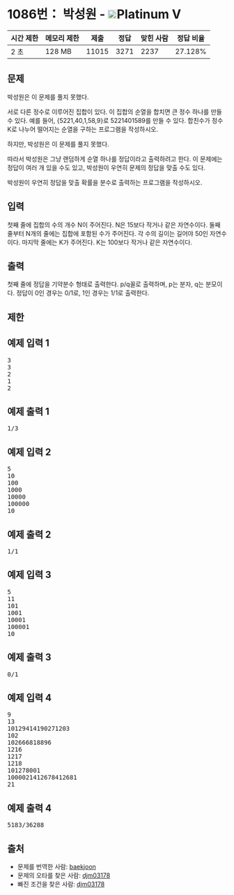 # 1086번： 박성원 - <img src="https://static.solved.ac/tier_small/16.svg" style="height:20px" />Platinum V

| 시간 제한 | 메모리 제한 | 제출 | 정답 | 맞힌 사람 | 정답 비율 |
| --- | --- | --- | --- | --- | --- |
| 2 초 | 128 MB | 11015 | 3271 | 2237 | 27.128% |

## 문제

박성원은 이 문제를 풀지 못했다.

서로 다른 정수로 이루어진 집합이 있다. 이 집합의 순열을 합치면 큰 정수 하나를 만들 수 있다. 예를 들어, {5221,40,1,58,9}로 5221401589를 만들 수 있다. 합친수가 정수 K로 나누어 떨어지는 순열을 구하는 프로그램을 작성하시오.

하지만, 박성원은 이 문제를 풀지 못했다.

따라서 박성원은 그냥 랜덤하게 순열 하나를 정답이라고 출력하려고 한다. 이 문제에는 정답이 여러 개 있을 수도 있고, 박성원이 우연히 문제의 정답을 맞출 수도 있다.

박성원이 우연히 정답을 맞출 확률을 분수로 출력하는 프로그램을 작성하시오.

## 입력

첫째 줄에 집합의 수의 개수 N이 주어진다. N은 15보다 작거나 같은 자연수이다. 둘째 줄부터 N개의 줄에는 집합에 포함된 수가 주어진다. 각 수의 길이는 길어야 50인 자연수이다. 마지막 줄에는 K가 주어진다. K는 100보다 작거나 같은 자연수이다.

## 출력

첫째 줄에 정답을 기약분수 형태로 출력한다. p/q꼴로 출력하며, p는 분자, q는 분모이다. 정답이 0인 경우는 0/1로, 1인 경우는 1/1로 출력한다.

## 제한

## 예제 입력 1

<pre>3
3
2
1
2
</pre>
## 예제 출력 1

<pre>1/3
</pre>
## 예제 입력 2

<pre>5
10
100
1000
10000
100000
10
</pre>
## 예제 출력 2

<pre>1/1
</pre>
## 예제 입력 3

<pre>5
11
101
1001
10001
100001
10
</pre>
## 예제 출력 3

<pre>0/1
</pre>
## 예제 입력 4

<pre>9
13
10129414190271203
102
102666818896
1216
1217
1218
101278001
1000021412678412681
21
</pre>
## 예제 출력 4

<pre>5183/36288
</pre>
## 출처

- 문제를 번역한 사람: [baekjoon](/user/baekjoon)
- 문제의 오타를 찾은 사람: [djm03178](/user/djm03178)
- 빠진 조건을 찾은 사람: [djm03178](/user/djm03178)

